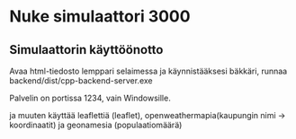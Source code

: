 # Nuke simulaattori 3000

## Simulaattorin käyttöönotto

Avaa html-tiedosto lemppari selaimessa
ja käynnistääksesi bäkkäri, runnaa backend/dist/cpp-backend-server.exe

Palvelin on portissa 1234, vain Windowsille.

ja muuten käyttää leaflettiä (leaflet), openweathermapia(kaupungin nimi -> koordinaatit) ja geonamesia (populaatiomäärä)